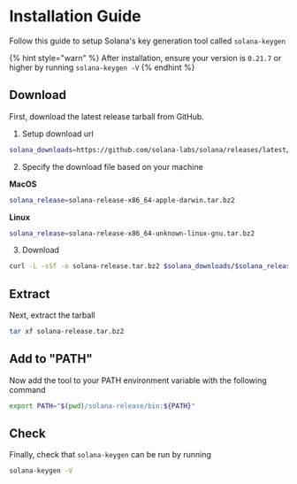 # Installation Guide
Follow this guide to setup Solana's key generation tool called `solana-keygen`

{% hint style="warn" %}
After installation, ensure your version is `0.21.7` or higher by running `solana-keygen -V`
{% endhint %}

## Download
First, download the latest release tarball from GitHub.

1. Setup download url

  ```bash
  solana_downloads=https://github.com/solana-labs/solana/releases/latest/download
  ```

2. Specify the download file based on your machine

  **MacOS**
  ```bash
  solana_release=solana-release-x86_64-apple-darwin.tar.bz2
  ```

  **Linux**
  ```bash
  solana_release=solana-release-x86_64-unknown-linux-gnu.tar.bz2
  ```

3. Download

  ```bash
  curl -L -sSf -o solana-release.tar.bz2 $solana_downloads/$solana_release
  ```

## Extract
Next, extract the tarball
```bash
tar xf solana-release.tar.bz2
```

## Add to "PATH"
Now add the tool to your PATH environment variable with the following command
```bash
export PATH="$(pwd)/solana-release/bin:${PATH}"
```

## Check
Finally, check that `solana-keygen` can be run by running
```bash
solana-keygen -V
```
